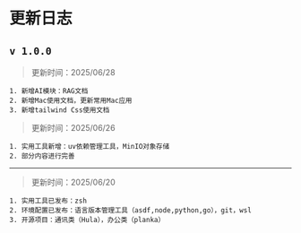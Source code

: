 # 更新日志

## `v 1.0.0`

> 更新时间：2025/06/28

```shell
1. 新增AI模块：RAG文档
2. 新增Mac使用文档，更新常用Mac应用
3. 新增tailwind Css使用文档
```

> 更新时间：2025/06/26

```shell
1. 实用工具新增：uv依赖管理工具，MinIO对象存储
2. 部分内容进行完善
```

---

> 更新时间：2025/06/20

```shell
1. 实用工具已发布：zsh
2. 环境配置已发布：语言版本管理工具（asdf,node,python,go），git，wsl
3. 开源项目：通讯类（Hula），办公类（planka）
```
